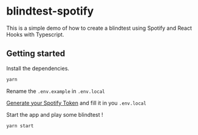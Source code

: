 # blindtest-spotify

This is a simple demo of how to create a blindtest using Spotify and React Hooks with Typescript.

## Getting started

Install the dependencies.

```bash
yarn
```

Rename the `.env.example` in `.env.local`

[Generate your Spotify Token](https://developer.spotify.com/console/get-current-user-saved-tracks/?market=&limit=&offset=) and fill it in you `.env.local`

Start the app and play some blindtest !

```bash
yarn start
```
